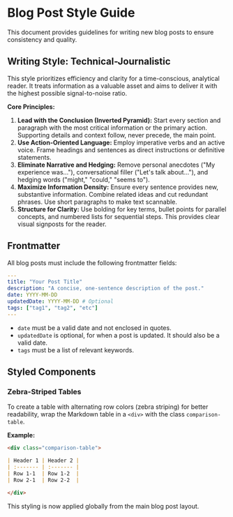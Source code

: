 # Blog Post Style Guide

This document provides guidelines for writing new blog posts to ensure consistency and quality.

## Writing Style: Technical-Journalistic

This style prioritizes efficiency and clarity for a time-conscious, analytical reader. It treats information as a valuable asset and aims to deliver it with the highest possible signal-to-noise ratio.

**Core Principles:**

1.  **Lead with the Conclusion (Inverted Pyramid):** Start every section and paragraph with the most critical information or the primary action. Supporting details and context follow, never precede, the main point.
2.  **Use Action-Oriented Language:** Employ imperative verbs and an active voice. Frame headings and sentences as direct instructions or definitive statements.
3.  **Eliminate Narrative and Hedging:** Remove personal anecdotes ("My experience was..."), conversational filler ("Let's talk about..."), and hedging words ("might," "could," "seems to").
4.  **Maximize Information Density:** Ensure every sentence provides new, substantive information. Combine related ideas and cut redundant phrases. Use short paragraphs to make text scannable.
5.  **Structure for Clarity:** Use bolding for key terms, bullet points for parallel concepts, and numbered lists for sequential steps. This provides clear visual signposts for the reader.

## Frontmatter

All blog posts must include the following frontmatter fields:

```yaml
---
title: "Your Post Title"
description: "A concise, one-sentence description of the post."
date: YYYY-MM-DD
updatedDate: YYYY-MM-DD # Optional
tags: ["tag1", "tag2", "etc"]
---
```
-   `date` must be a valid date and not enclosed in quotes.
-   `updatedDate` is optional, for when a post is updated. It should also be a valid date.
-   `tags` must be a list of relevant keywords.

## Styled Components

### Zebra-Striped Tables

To create a table with alternating row colors (zebra striping) for better readability, wrap the Markdown table in a `<div>` with the class `comparison-table`.

**Example:**

```markdown
<div class="comparison-table">

| Header 1 | Header 2 |
| :------- | :------- |
| Row 1-1  | Row 1-2  |
| Row 2-1  | Row 2-2  |

</div>
```

This styling is now applied globally from the main blog post layout.
